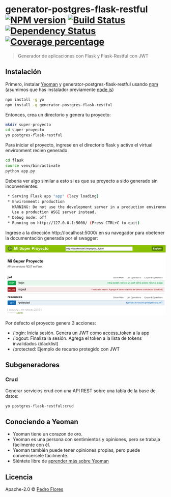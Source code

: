 # generator-postgres-flask-restful [![NPM version][npm-image]][npm-url] [![Build Status][travis-image]][travis-url] [![Dependency Status][daviddm-image]][daviddm-url] [![Coverage percentage][coveralls-image]][coveralls-url]
> Generador de aplicaciones con Flask y Flask-Restful con JWT

## Instalación

Primero, instalar [Yeoman](http://yeoman.io) y generator-postgres-flask-restful usando [npm](https://www.npmjs.com/) (asumimos que has instalador previamente [node.js](https://nodejs.org/))

```bash
npm install -g yo
npm install -g generator-postgres-flask-restful
```

Entonces, crea un directorio y genera tu proyecto:

```bash
mkdir super-proyecto
cd super-proyecto
yo postgres-flask-restful
```

Para iniciar el proyecto, ingrese en el directorio flask y active el virtual environment recien generado

```bash
cd flask
source venv/bin/activate
python app.py
```

Debería ver algo similar a esto si es que su proyecto a sido generado sin inconvenientes:

```bash
 * Serving Flask app "app" (lazy loading)
 * Environment: production
   WARNING: Do not use the development server in a production environment.
   Use a production WSGI server instead.
 * Debug mode: off
 * Running on http://127.0.0.1:5000/ (Press CTRL+C to quit)
```

Ingrese a la dirección http://localhost:5000/ en su navegador para obetener la documentación generada por el swagger:

![Swagger Screen](doc/swagger.png "Swagger Screen")

Por defecto el proyecto genera 3 acciones:

  - /login: Inicia sesión. Genera un JWT como access_token a la app
  - /logout: Finaliza la sesión. Agrega el token a la lista de tokens invalidados (blacklist)
  - /protected: Ejemplo de recurso protegido con JWT

## Subgeneradores

### Crud

Generar servicios crud con una API REST sobre una tabla de la base de datos:

```bash
yo postgres-flask-restful:crud
```

## Conociendo a Yeoman

 * Yeoman tiene un corazon de oro.
 * Yeoman es una persona con sentimientos y opiniones, pero se trabaja fácilmente con él. 
 * Yeoman también puede tener opiniones propias, pero puede convencersele fácilmente. 
 * Siéntete libre de [aprender más sobre Yeoman](http://yeoman.io/) 

## Licencia

Apache-2.0 © [Pedro Flores](http://codelab.com.py)


[npm-image]: https://badge.fury.io/js/generator-postgres-flask-restful.svg
[npm-url]: https://npmjs.org/package/generator-postgres-flask-restful
[travis-image]: https://travis-ci.org/neowinx/generator-postgres-flask-restful.svg?branch=master
[travis-url]: https://travis-ci.org/neowinx/generator-postgres-flask-restful
[daviddm-image]: https://david-dm.org/neowinx/generator-postgres-flask-restful.svg?theme=shields.io
[daviddm-url]: https://david-dm.org/neowinx/generator-postgres-flask-restful
[coveralls-image]: https://coveralls.io/repos/neowinx/generator-postgres-flask-restful/badge.svg
[coveralls-url]: https://coveralls.io/r/neowinx/generator-postgres-flask-restful
